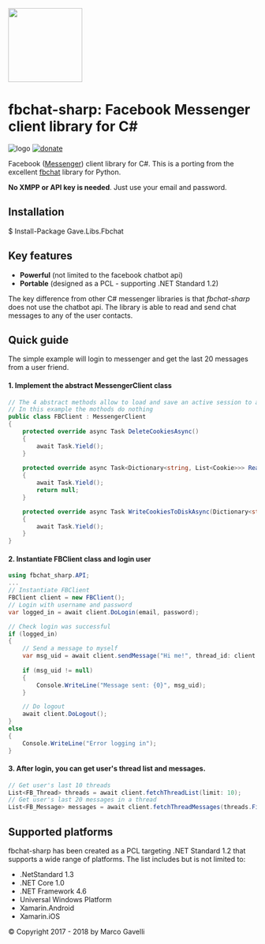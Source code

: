 <img src="https://github.com/gave92/fbchat-sharp/blob/master/fbchat-icon.png?raw=true" width="150" />

# fbchat-sharp: Facebook Messenger client library for C#

![logo](https://img.shields.io/badge/license-BSD-blue.svg)&nbsp;[![donate](https://img.shields.io/badge/Donate-PayPal-green.svg)](https://www.paypal.me/gave92)

Facebook ([Messenger](https://www.messenger.com/)) client library for C#. This is a porting from the excellent [fbchat](https://github.com/carpedm20/fbchat) library for Python.

**No XMPP or API key is needed**. Just use your email and password.

## Installation

$ Install-Package Gave.Libs.Fbchat

## Key features
* **Powerful** (not limited to the facebook chatbot api)
* **Portable** (designed as a PCL - supporting .NET Standard 1.2)

The key difference from other C# messenger libraries is that *fbchat-sharp* does not use the chatbot api. The library is able to read and send chat messages to any of the user contacts.

## Quick guide

The simple example will login to messenger and get the last 20 messages from a user friend.

#### 1. Implement the abstract MessengerClient class

```cs
// The 4 abstract methods allow to load and save an active session to avoid logging in every time and to provide the 2FA code if requested
// In this example the mothods do nothing
public class FBClient : MessengerClient
{
    protected override async Task DeleteCookiesAsync()
    {
        await Task.Yield();
    }    
        
    protected override async Task<Dictionary<string, List<Cookie>>> ReadCookiesFromDiskAsync()
    {
        await Task.Yield();
        return null;
    }

    protected override async Task WriteCookiesToDiskAsync(Dictionary<string, List<Cookie>> cookieJar)
    {
        await Task.Yield();
    }
}
```

#### 2. Instantiate FBClient class and login user

```cs
using fbchat_sharp.API;
...
// Instantiate FBClient
FBClient client = new FBClient();
// Login with username and password
var logged_in = await client.DoLogin(email, password);

// Check login was successful
if (logged_in)
{
    // Send a message to myself
    var msg_uid = await client.sendMessage("Hi me!", thread_id: client.GetUserUid(), thread_type: ThreadType.USER);
                
    if (msg_uid != null)
    {
        Console.WriteLine("Message sent: {0}", msg_uid);
    }

    // Do logout
    await client.DoLogout();
}
else
{
    Console.WriteLine("Error logging in");
}
```

#### 3. After login, you can get user's thread list and messages.

```cs
// Get user's last 10 threads
List<FB_Thread> threads = await client.fetchThreadList(limit: 10);
// Get user's last 20 messages in a thread
List<FB_Message> messages = await client.fetchThreadMessages(threads.First().uid);
```

## Supported platforms

fbchat-sharp has been created as a PCL targeting .NET Standard 1.2 that supports a wide range of platforms. The list includes but is not limited to:

* .NetStandard 1.3
* .NET Core 1.0
* .NET Framework 4.6
* Universal Windows Platform
* Xamarin.Android
* Xamarin.iOS

© Copyright 2017 - 2018 by Marco Gavelli
